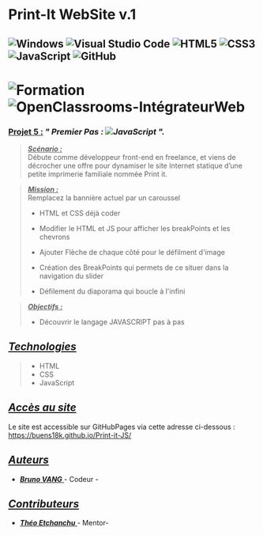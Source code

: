 # Print-It WebSite v.1

## ![Windows](https://img.shields.io/badge/Windows-0078D6?style=for-the-badge&logo=windows&logoColor=white) ![Visual Studio Code](https://img.shields.io/badge/Visual%20Studio%20Code-0078d7.svg?style=for-the-badge&logo=visual-studio-code&logoColor=white) ![HTML5](https://img.shields.io/badge/html5-%23E34F26.svg?style=for-the-badge&logo=html5&logoColor=white) ![CSS3](https://img.shields.io/badge/css3-%231572B6.svg?style=for-the-badge&logo=css3&logoColor=white) ![JavaScript](https://img.shields.io/badge/javascript-%23323330.svg?style=for-the-badge&logo=javascript&logoColor=%23F7DF1E) ![GitHub](https://img.shields.io/badge/github-%23121011.svg?style=for-the-badge&logo=github&logoColor=white)

# ![Formation](https://img.shields.io/badge/Formation%20-green?style=for-the-badge)  ![OpenClassrooms-IntégrateurWeb](https://img.shields.io/badge/OpenClassrooms%20-%20Int%C3%A9grateur%20Web%20-blue?style=for-the-badge)

### <u> Projet 5 :</u> ***" Premier Pas : ![JavaScript](https://img.shields.io/badge/javascript-%23323330.svg?style=for-the-badge&logo=javascript&logoColor=%23F7DF1E) ".***


> ***<u>Scénario :</u>***<br> Débute comme développeur front-end en freelance, et viens de décrocher une offre pour dynamiser le site Internet statique d’une petite imprimerie familiale nommée Print it. 

> ***<u>Mission :</u>***<br>
> Remplacez la bannière actuel par un caroussel
> - HTML et CSS déjà coder
> - Modifier le HTML et JS pour afficher les breakPoints et les chevrons
> - Ajouter Flèche de chaque côté pour le défilment d'image
> - Création des BreakPoints qui permets de ce situer dans la navigation du slider
>
> - Défilement du diaporama qui boucle à l'infini

> ***<u>Objectifs :</u>***<br>
> - Découvrir le langage JAVASCRIPT pas à pas
>
## <u>***Technologies***</u> ##
> - HTML
> - CSS
> - JavaScript


## <u> ***Accès au site*** </u> ##
Le site est accessible sur GitHubPages via cette adresse ci-dessous :<br>
https://buens18k.github.io/Print-it-JS/

## <u> ***Auteurs*** </u> ###

- <u> ***Bruno VANG*** </u>- Codeur - 

## <u> ***Contributeurs*** </u> ###

- <u> ***Théo Etchanchu*** </u>- Mentor- 